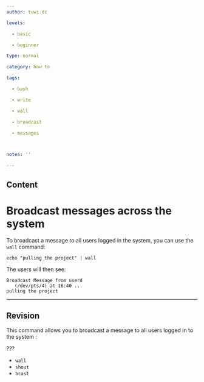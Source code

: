 ```yaml
---
author: tuwi.dc

levels:

  - basic

  - beginner

type: normal

category: how to

tags:

  - bash

  - write

  - wall

  - broadcast

  - messages



notes: ''

---
```

## Content
# Broadcast messages across the system

To broadcast a message to all users logged in the system, you can use the `wall` command:

```
echo "pulling the project" | wall 
```

The users will then see:
```
Broadcast Message from userd 
   (/dev/pts/4) at 16:40 ...
pulling the project
```

---
## Revision

This command allows you to broadcast a message to all users logged in to the system :

???


* `wall`
* `shout`
* `bcast`

